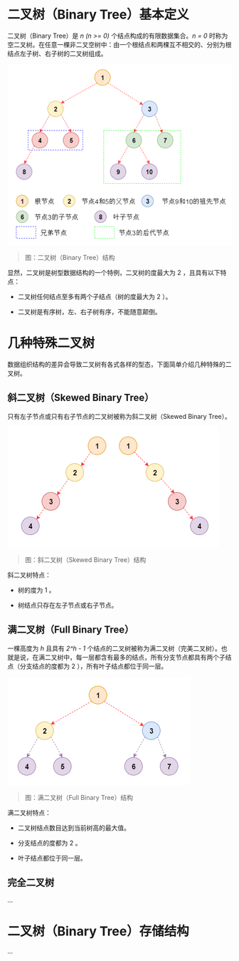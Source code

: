 # 二叉树（Binary Tree）基本定义

二叉树（Binary Tree）是 *n (n >= 0)* 个结点构成的有限数据集合。*n = 0* 时称为空二叉树。在任意一棵非二叉空树中：由一个根结点和两棵互不相交的、分别为根结点左子树、右子树的二叉树组成。

![1-BinaryTreeStructure][1-BinaryTreeStructure]

> 图：二叉树（Binary Tree）结构

显然，二叉树是树型数据结构的一个特例，二叉树的度最大为 2 ，且具有以下特点：

- 二叉树任何结点至多有两个子结点（树的度最大为 2 ）。

- 二叉树是有序树，左、右子树有序，不能随意颠倒。

# 几种特殊二叉树

数据组织结构的差异会导致二叉树有各式各样的型态，下面简单介绍几种特殊的二叉树。

## 斜二叉树（Skewed Binary Tree）

只有左子节点或只有右子节点的二叉树被称为斜二叉树（Skewed Binary Tree）。

![2-SkewedBinaryTreeStructure][2-SkewedBinaryTreeStructure]

> 图：斜二叉树（Skewed Binary Tree）结构

斜二叉树特点：

- 树的度为 1 。

- 树结点只存在左子节点或右子节点。

## 满二叉树（Full Binary Tree）

一棵高度为 *h* 且具有 *2^h - 1* 个结点的二叉树被称为满二叉树（完美二叉树）。也就是说，在满二叉树中，每一层都含有最多的结点，所有分支节点都具有两个子结点（分支结点的度都为 2 ），所有叶子结点都位于同一层。

![3-FullBinaryTreeStructure][3-FullBinaryTreeStructure]

> 图：满二叉树（Full Binary Tree）结构

满二叉树特点：

- 二叉树结点数目达到当前树高的最大值。

- 分支结点的度都为 2 。

- 叶子结点都位于同一层。

## 完全二叉树

...

# 二叉树（Binary Tree）存储结构

...



[1-BinaryTreeStructure]: ../../images/DataStructuresAndAlgorithms-BinaryTreeOverview-1-BinaryTreeStructure.png

[2-SkewedBinaryTreeStructure]: ../../images/DataStructuresAndAlgorithms-BinaryTreeOverview-2-SkewedBinaryTreeStructure.png

[3-FullBinaryTreeStructure]: ../../images/DataStructuresAndAlgorithms-BinaryTreeOverview-3-FullBinaryTreeStructure.png

<!-- EOF -->
